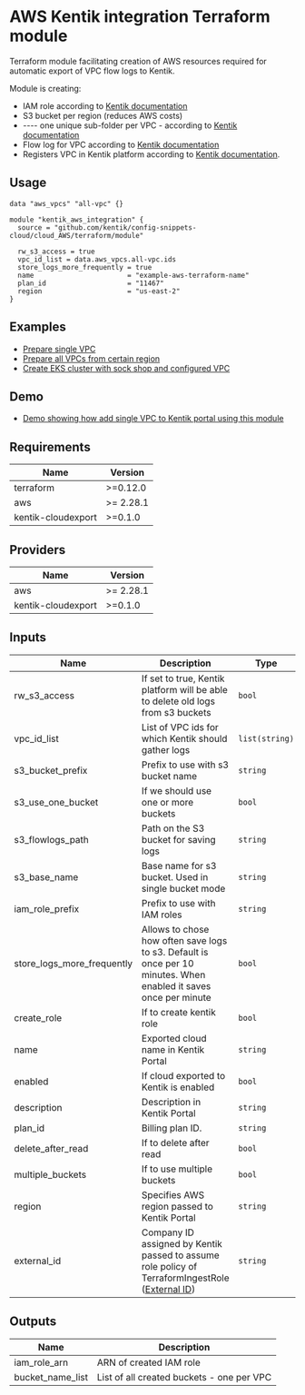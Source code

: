 # AWS Kentik integration Terraform module

Terraform module facilitating creation of AWS resources required for automatic export of VPC flow logs to Kentik.

Module is creating:
* IAM role according to [Kentik documentation](https://kb.kentik.com/Fc14.htm#Fc14-Create_an_AWS_Role)
* S3 bucket per region (reduces AWS costs)
* ---- one unique sub-folder per VPC - according to [Kentik documentation](https://kb.kentik.com/Fc14.htm#Fc14-Create_an_S3_Bucket)
* Flow log for VPC according to [Kentik documentation](https://kb.kentik.com/Fc14.htm#Fc14-Configure_Log_Publishing)
* Registers VPC in Kentik platform according to [Kentik documentation](https://kb.kentik.com/v0/Bd06.htm#Bd06-Create_a_Cloud_in_Kentik).

## Usage

```hcl
data "aws_vpcs" "all-vpc" {}

module "kentik_aws_integration" {
  source = "github.com/kentik/config-snippets-cloud/cloud_AWS/terraform/module"

  rw_s3_access = true
  vpc_id_list = data.aws_vpcs.all-vpc.ids
  store_logs_more_frequently = true
  name                       = "example-aws-terraform-name"
  plan_id                    = "11467"
  region                     = "us-east-2"
}
```

## Examples

* [Prepare single VPC](examples/single-vpc)
* [Prepare all VPCs from certain region](examples/all-vpc-from-region)
* [Create EKS cluster with sock shop and configured VPC](examples/sock-shop-eks)

## Demo

* [Demo showing how add single VPC to Kentik portal using this module](demo)

## Requirements

| Name | Version |
|------|---------|
| terraform | >=0.12.0 |
| aws | >= 2.28.1 |
| kentik-cloudexport | >=0.1.0 |

## Providers

| Name | Version |
|------|---------|
| aws | >= 2.28.1 |
| kentik-cloudexport | >=0.1.0 |

## Inputs

| Name | Description | Type | Default | Required |
|------|-------------|------|---------|:--------:|
| rw\_s3\_access | If set to true, Kentik platform will be able to delete old logs from s3 buckets | `bool` | ` ` | yes |
| vpc\_id\_list | List of VPC ids for which Kentik should gather logs | `list(string)` | `[]` | yes |
| s3\_bucket\_prefix | Prefix to use with s3 bucket name | `string` | `kentik` | no |
| s3\_use\_one\_bucket | If we should use one or more buckets | `bool` | `true` | no |
| s3\_flowlogs\_path | Path on the S3 bucket for saving logs | `string` | `` | no |
| s3\_base\_name | Base name for s3 bucket. Used in single bucket mode | `string` | `ingest-bucket` | no |
| iam\_role\_prefix | Prefix to use with IAM roles | `string` | `Kentik` | no |
| store\_logs\_more\_frequently | Allows to chose how often save logs to s3. Default is once per 10 minutes. When enabled it saves once per minute | `bool` | `false` | no |
| create\_role | If to create kentik role | `bool` | `true` | no |
| name | Exported cloud name in Kentik Portal | `string` | `terraform_aws_exported_cloud` | no |
| enabled | If cloud exported to Kentik is enabled | `bool` | `true` | no |
| description | Description in Kentik Portal | `string` | `` | no |
| plan\_id | Billing plan ID. | `string` | | no |
| delete\_after\_read | If to delete after read | `bool` | `false` | no |
| multiple\_buckets | If to use multiple buckets | `bool` | `false` | no |
| region | Specifies AWS region passed to Kentik Portal | `string` | | yes |
| external_id | Company ID assigned by Kentik passed to assume role policy of TerraformIngestRole ([External ID][1]) | `string` | `` | no |

[1]: https://aws.amazon.com/blogs/security/how-to-use-external-id-when-granting-access-to-your-aws-resources/

## Outputs

| Name | Description |
|------|-------------|
| iam\_role\_arn | ARN of created IAM role |
| bucket\_name\_list | List of all created buckets - one per VPC |
